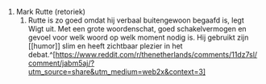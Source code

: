 1. Mark Rutte (retoriek)
	1. Rutte is zo goed omdat hij verbaal buitengewoon begaafd is, legt Wigt uit. Met een grote woordenschat, goed schakelvermogen en gevoel voor welk woord op welk moment nodig is. Hij gebruikt zijn [[humor]] slim en heeft zichtbaar plezier in het debat.^[https://www.reddit.com/r/thenetherlands/comments/11dz7sl/comment/jabm5aj/?utm_source=share&utm_medium=web2x&context=3]